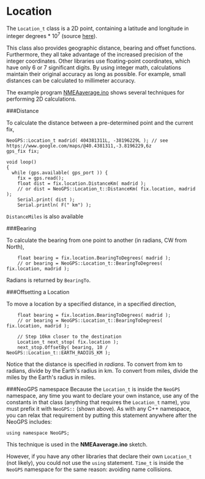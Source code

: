 Location
========
The `Location_t` class is a 2D point, containing a latitude and longitude in integer degrees * 10<sup>7</sup> (source [here](/Location.h)).

This class also provides geographic distance, bearing and offset functions.  Furthermore, they all take advantage of the increased precision of the integer coordinates.  Other libraries use floating-point coordinates, which have only 6 or 7 significant digits.  By using integer math, calculations maintain their original accuracy as long as possible.  For example, small distances can be calculated to millimeter accuracy.

The example program [NMEAaverage.ino](/examples/NMEAaverage/NMEAaverage.ino) shows several techniques for performing 2D calculations.

###Distance

To calculate the distance between a pre-determined point and the current fix,

```
NeoGPS::Location_t madrid( 404381311L, -38196229L ); // see https://www.google.com/maps/@40.4381311,-3.8196229,6z
gps_fix fix;

void loop()
{
  while (gps.available( gps_port )) {
    fix = gps.read();
    float dist = fix.location.DistanceKm( madrid );
    // or dist = NeoGPS::Location_t::DistanceKm( fix.location, madrid );
    Serial.print( dist );
    Serial.println( F(" km") );
```

`DistanceMiles` is also available

###Bearing

To calculate the bearing from one point to another (in radians, CW from North),

```
    float bearing = fix.location.BearingToDegrees( madrid );
    // or bearing = NeoGPS::Location_t::BearingToDegrees( fix.location, madrid );
```
Radians is returned by `BearingTo`.

###Offsetting a Location

To move a location by a specified distance, in a specified direction,

```
    float bearing = fix.location.BearingToDegrees( madrid );
    // or bearing = NeoGPS::Location_t::BearingToDegrees( fix.location, madrid );
    
    // Step 10km closer to the destination
    Location_t next_stop( fix.location );
    next_stop.OffsetBy( bearing, 10 / NeoGPS::Location_t::EARTH_RADIUS_KM );
```
Notice that the distance is specified in *radians*.  To convert from km to radians, divide by the Earth's radius in km.  To convert from miles, divide the miles by the Earth's radius in miles.

###NeoGPS namespace
Because the `Location_t` is inside the `NeoGPS` namespace, any time you want to declare your own instance, use any of the constants in that class (anything that requires the `Location_t` name), you must prefix it with `NeoGPS::` (shown above).  As with any C++ namespace, you can relax that requirement by putting this statement anywhere after the NeoGPS includes:

```
using namespace NeoGPS;
```

This technique is used in the **NMEAaverage.ino** sketch.

However, if you have any other libraries that declare their own `Location_t` (not likely), you could not use the `using` statement.  `Time_t` is inside the `NeoGPS` namespace for the same reason: avoiding name collisions.
